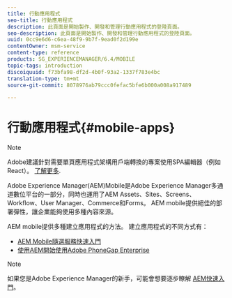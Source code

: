 ```yaml
---
title: 行動應用程式
seo-title: 行動應用程式
description: 此頁面是開始製作、開發和管理行動應用程式的登陸頁面。
seo-description: 此頁面是開始製作、開發和管理行動應用程式的登陸頁面。
uuid: 0cc9e6d6-c6ea-48f9-9b7f-9ead0f2d199e
contentOwner: msm-service
content-type: reference
products: SG_EXPERIENCEMANAGER/6.4/MOBILE
topic-tags: introduction
discoiquuid: f73bfa98-df2d-4b0f-93a2-1337f783e4bc
translation-type: tm+mt
source-git-commit: 8078976ab79ccc0fefac5bfe6b000a008a917489

---
```



# 行動應用程式{#mobile-apps}

>[!NOTE]
>
>Adobe建議針對需要單頁應用程式架構用戶端轉換的專案使用SPA編輯器（例如React）。 [了解更多](/help/sites-developing/spa-overview.md).

Adobe Experience Manager(AEM)Mobile是Adobe Experience Manager多通道數位平台的一部分，同時也運用了AEM Assets、Sites、Screens、Workflow、User Manager、Commerce和Forms。 AEM mobile提供絕佳的部署彈性，讓企業能夠使用多種內容來源。

AEM mobile提供多種建立應用程式的方法。 建立應用程式的不同方式有：

* [AEM Mobile隨選服務快速入門](/help/mobile/aem-mobile-on-demand.md)
* [使用AEM開始使用Adobe PhoneGap Enterprise](/help/mobile/developing-in-phonegap.md)

>[!NOTE]
>
>如果您是Adobe Experience Manager的新手，可能會想要逐步瞭解 [AEM快速入門](/help/sites-deploying/deploy.md)。
